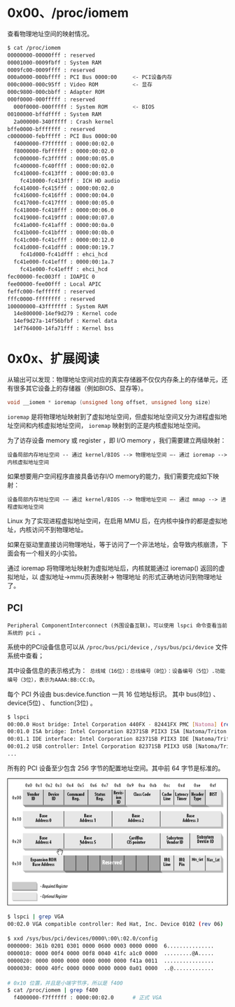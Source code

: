 # 0x00、/proc/iomem

查看物理地址空间的映射情况。

```bash
$ cat /proc/iomem
00000000-00000fff : reserved
00001000-0009fbff : System RAM
0009fc00-0009ffff : reserved
000a0000-000bffff : PCI Bus 0000:00     <- PCI设备内存
000c0000-000c95ff : Video ROM           <- 显存
000c9800-000cbbff : Adapter ROM
000f0000-000fffff : reserved
  000f0000-000fffff : System ROM        <- BIOS
00100000-bffdffff : System RAM
  2a000000-340fffff : Crash kernel
bffe0000-bfffffff : reserved
c0000000-febfffff : PCI Bus 0000:00
  f4000000-f7ffffff : 0000:00:02.0
  f8000000-fbffffff : 0000:00:02.0
  fc000000-fc3fffff : 0000:00:05.0
  fc400000-fc40ffff : 0000:00:02.0
  fc410000-fc413fff : 0000:00:03.0
    fc410000-fc413fff : ICH HD audio
  fc414000-fc415fff : 0000:00:02.0
  fc416000-fc416fff : 0000:00:04.0
  fc417000-fc417fff : 0000:00:05.0
  fc418000-fc418fff : 0000:00:06.0
  fc419000-fc419fff : 0000:00:07.0
  fc41a000-fc41afff : 0000:00:0a.0
  fc41b000-fc41bfff : 0000:00:0b.0
  fc41c000-fc41cfff : 0000:00:12.0
  fc41d000-fc41dfff : 0000:00:19.7
    fc41d000-fc41dfff : ehci_hcd
  fc41e000-fc41efff : 0000:00:1a.7
    fc41e000-fc41efff : ehci_hcd
fec00000-fec003ff : IOAPIC 0
fee00000-fee00fff : Local APIC
feffc000-feffffff : reserved
fffc0000-ffffffff : reserved
100000000-43fffffff : System RAM
  14e800000-14ef9d279 : Kernel code
  14ef9d27a-14f56bfbf : Kernel data
  14f764000-14fa71fff : Kernel bss
```

# 0x0x、扩展阅读

从输出可以发现：物理地址空间对应的真实存储器不仅仅内存条上的存储单元，还有很多其它设备上的存储器（例如BIOS、显存等）。

```c
void __iomem * ioremap (unsigned long offset, unsigned long size)
```

`ioremap` 是将物理地址映射到了虚拟地址空间，但虚拟地址空间又分为进程虚拟地址空间和内核虚拟地址空间， `ioremap` 映射到的正是内核虚拟地址空间。

为了访存设备 memory 或 register ，即 I/O memory ，我们需要建立两级映射：

    设备局部内存地址空间 -- 通过 kernel/BIOS --> 物理地址空间 —- 通过 ioremap --> 内核虚拟地址空间
如果想要用户空间程序直接具备访存I/O memory的能力，我们需要完成如下映射：

    设备局部内存地址空间 -— 通过 kernel/BIOS --> 物理地址空间 —- 通过 mmap --> 进程虚拟地址空间

Linux 为了实现进程虚拟地址空间，在启用 MMU 后，在内核中操作的都是虚拟地址，内核访问不到物理地址。

如果在驱动里直接访问物理地址，等于访问了一个非法地址，会导致内核崩溃，下面会有一个相关的小实验。

通过 ioremap 将物理地址映射为虚拟地址后，内核就能通过 ioremap() 返回的虚拟地址，以 虚拟地址->mmu页表映射-> 物理地址 的形式正确地访问到物理地址了。

## PCI

    Peripheral ComponentInterconnect (外围设备互联)。可以使用 lspci 命令查看当前系统的 pci 。

系统中的PCI设备信息可以从 `/proc/bus/pci/device` , `/sys/bus/pci/device` 文件系统中查看；

其中设备信息的表示格式为：` 总线域（16位）：总线编号（8位）：设备编号（5位）.功能编号（3位），表示为AAAA:BB:CC:D`。

每个 PCI 外设由 bus:device.function 一共 16 位地址标识。
其中 bus(8位) 、 device(5位) 、 function(3位) 。

```bash
$ lspci
00:00.0 Host bridge: Intel Corporation 440FX - 82441FX PMC [Natoma] (rev 02)
00:01.0 ISA bridge: Intel Corporation 82371SB PIIX3 ISA [Natoma/Triton II]
00:01.1 IDE interface: Intel Corporation 82371SB PIIX3 IDE [Natoma/Triton II]
00:01.2 USB controller: Intel Corporation 82371SB PIIX3 USB [Natoma/Triton II] (rev 01)
...
```

所有的 PCI 设备至少包含 256 字节的配置地址空间。其中前 64 字节是标准的。

![1](../../pic/linux/memory/ldd3-12-2.png)

```bash
$ lspci | grep VGA
00:02.0 VGA compatible controller: Red Hat, Inc. Device 0102 (rev 06)

$ xxd /sys/bus/pci/devices/0000\:00\:02.0/config
0000000: 361b 0201 0301 0000 0600 0003 0000 0000  6...............
0000010: 0000 00f4 0000 00f8 0040 41fc a1c0 0000  .........@A.....
0000020: 0000 0000 0000 0000 0000 0000 f41a 0011  ................
0000030: 0000 40fc 0000 0000 0000 0000 0a01 0000  ..@.............

# 0x10 位置，并且是小端字节序，所以是 f400
$ cat /proc/iomem | grep f400
  f4000000-f7ffffff : 0000:00:02.0      # 正式 VGA
```
